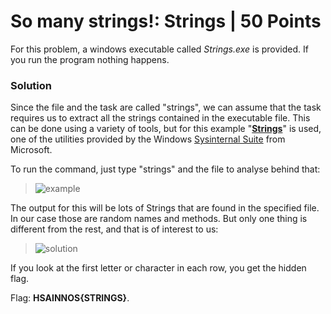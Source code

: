 # So many strings!: Strings | 50 Points
For this problem, a windows executable called *Strings.exe* is provided. If you run the program nothing happens. 
### Solution
Since the file and the task are called "strings", we can assume that the task requires us to extract all the strings contained in the executable file. This can be done using a variety of tools, but for this example "**[Strings](https://learn.microsoft.com/en-us/sysinternals/downloads/strings)**" is used, one of the utilities provided by the Windows 
[Sysinternal Suite](https://learn.microsoft.com/en-us/sysinternals/) from Microsoft. 

To run the command, just type "strings" and the file to analyse behind that:
> ![example](https://user-images.githubusercontent.com/118717731/220315128-a7b252b5-c2aa-4287-83ae-48d20613adfe.png)

The output for this will be lots of Strings that are found in the specified file. In our case those are random names and methods. But only one thing is different from
the rest, and that is of interest to us:
> ![solution](https://user-images.githubusercontent.com/118717731/220316185-d220a48f-f2c2-4ce5-9ee7-c25eadccb55f.png)

If you look at the first letter or character in each row, you get the hidden flag. 

Flag: **HSAINNOS{STRINGS}**.
